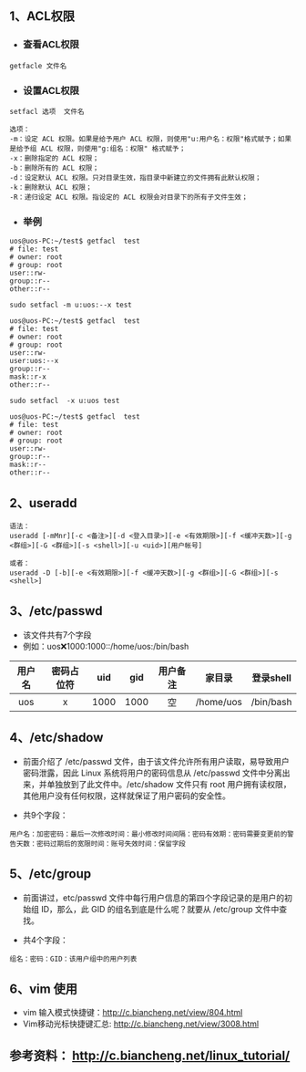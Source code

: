 ## 1、ACL权限
* ### 查看ACL权限
``` 
getfacle 文件名
```

* ### 设置ACL权限
```
setfacl 选项  文件名

选项：
-m：设定 ACL 权限。如果是给予用户 ACL 权限，则使用"u:用户名：权限"格式赋予；如果是给予组 ACL 权限，则使用"g:组名：权限" 格式赋予；
-x：删除指定的 ACL 权限；
-b：删除所有的 ACL 权限；
-d：设定默认 ACL 权限。只对目录生效，指目录中新建立的文件拥有此默认权限；
-k：删除默认 ACL 权限；
-R：递归设定 ACL 权限。指设定的 ACL 权限会对目录下的所有子文件生效；
```

* ### 举例
```
uos@uos-PC:~/test$ getfacl  test 
# file: test
# owner: root
# group: root
user::rw-
group::r--
other::r--

sudo setfacl -m u:uos:--x test 

uos@uos-PC:~/test$ getfacl  test 
# file: test
# owner: root
# group: root
user::rw-
user:uos:--x
group::r--
mask::r-x
other::r--

sudo setfacl  -x u:uos test 

uos@uos-PC:~/test$ getfacl  test 
# file: test
# owner: root
# group: root
user::rw-
group::r--
mask::r--
other::r--
```

## 2、useradd 
```
语法：
useradd [-mMnr][-c <备注>][-d <登入目录>][-e <有效期限>][-f <缓冲天数>][-g <群组>][-G <群组>][-s <shell>][-u <uid>][用户帐号]

或者：
useradd -D [-b][-e <有效期限>][-f <缓冲天数>][-g <群组>][-G <群组>][-s <shell>]
```

## 3、/etc/passwd
* 该文件共有7个字段
* 例如：uos:x:1000:1000::/home/uos:/bin/bash

| 用户名 | 密码占位符 |  uid    | gid   | 用户备注 |   家目录    |   登录shell   |
| :----:| :----:   | :----:  | :----:|  :----: |   :----:   |    :----:    |
|  uos  |    x     | 1000    | 1000  |   空    | /home/uos  |   /bin/bash   |


## 4、/etc/shadow
* 前面介绍了 /etc/passwd 文件，由于该文件允许所有用户读取，易导致用户密码泄露，因此 Linux 系统将用户的密码信息从 /etc/passwd 文件中分离出来，并单独放到了此文件中。/etc/shadow 文件只有 root 用户拥有读权限，其他用户没有任何权限，这样就保证了用户密码的安全性。

* 共9个字段：
```
用户名：加密密码：最后一次修改时间：最小修改时间间隔：密码有效期：密码需要变更前的警告天数：密码过期后的宽限时间：账号失效时间：保留字段
```

## 5、/etc/group 
* 前面讲过，etc/passwd 文件中每行用户信息的第四个字段记录的是用户的初始组 ID，那么，此 GID 的组名到底是什么呢？就要从 /etc/group 文件中查找。

* 共4个字段：
```
组名：密码：GID：该用户组中的用户列表
```

## 6、vim 使用
* vim 输入模式快捷键：http://c.biancheng.net/view/804.html
* Vim移动光标快捷键汇总: http://c.biancheng.net/view/3008.html


## 参考资料： http://c.biancheng.net/linux_tutorial/